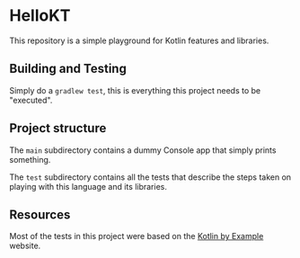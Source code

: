 # HelloKT

This repository is a simple playground for Kotlin features and libraries.

## Building and Testing

Simply do a `gradlew test`, this is everything this project needs to be "executed".

## Project structure

The `main` subdirectory contains a dummy Console app that simply prints something.

The `test` subdirectory contains all the tests that describe the steps taken on playing with this language and its libraries.

## Resources

Most of the tests in this project were based on the [Kotlin by Example](https://play.kotlinlang.org/byExample) website.